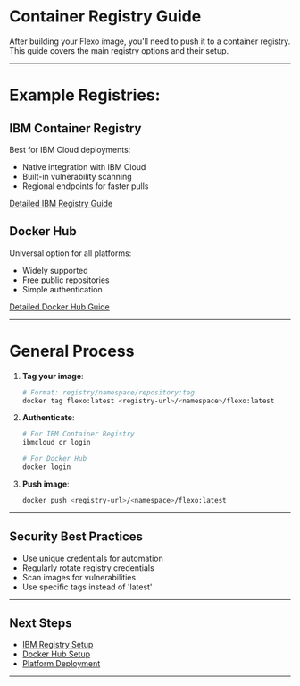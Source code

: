 # Container Registry Guide

After building your Flexo image, you'll need to push it to a container registry. This guide covers the main registry options and their setup.

----

# Example Registries:

## IBM Container Registry
Best for IBM Cloud deployments:

- Native integration with IBM Cloud
- Built-in vulnerability scanning
- Regional endpoints for faster pulls

[Detailed IBM Registry Guide](ibm-registry.md)

## Docker Hub
Universal option for all platforms:

- Widely supported
- Free public repositories
- Simple authentication

[Detailed Docker Hub Guide](dockerhub.md)

----

# General Process

1. **Tag your image**:
   ```bash
   # Format: registry/namespace/repository:tag
   docker tag flexo:latest <registry-url>/<namespace>/flexo:latest
   ```

2. **Authenticate**:
   ```bash
   # For IBM Container Registry
   ibmcloud cr login

   # For Docker Hub
   docker login
   ```

3. **Push image**:
   ```bash
   docker push <registry-url>/<namespace>/flexo:latest
   ```

---

## Security Best Practices

- Use unique credentials for automation
- Regularly rotate registry credentials
- Scan images for vulnerabilities
- Use specific tags instead of 'latest'

---

## Next Steps

- [IBM Registry Setup](ibm-registry.md)
- [Docker Hub Setup](dockerhub.md)
- [Platform Deployment](../platforms/overview.md)

----